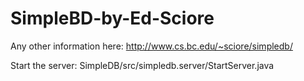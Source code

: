# SimpleBD-by-Ed-Sciore
Any other information here: http://www.cs.bc.edu/~sciore/simpledb/

Start the server: SimpleDB/src/simpledb.server/StartServer.java

